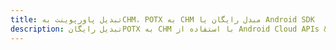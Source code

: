 ---title: تبدیل پاورپوینت بهCHM، POTX به CHM مبدل رایگان یا Android SDKdescription: تبدیل رایگانPOTX به CHM با استفاده از Android Cloud APIs & SDK. همچنین اسناد Microsoft PowerPoint را در Cloud ایجاد، ویرایش و رندر کنید.---